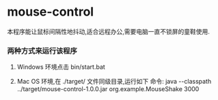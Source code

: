 # mouse-control
本程序能让鼠标间隔性地抖动,适合远程办公,需要电脑一直不锁屏的童鞋使用.

### 两种方式来运行该程序

1. Windows 环境点击 bin/start.bat

2. Mac OS 环境,在 ./target/ 文件同级目录,运行如下 命令:
java --classpath ../target/mouse-control-1.0.0.jar org.example.MouseShake 3000

